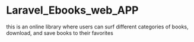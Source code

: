 # Laravel_Ebooks_web_APP
this is an online library where users can surf different categories of books, download, and save books to their favorites  
